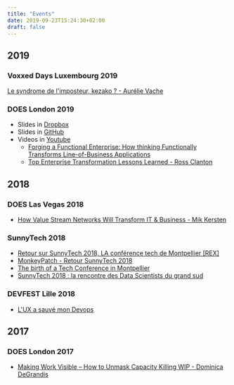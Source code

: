 ```yaml
---
title: "Events"
date: 2019-09-23T15:24:30+02:00
draft: false
---
```


## 2019

### Voxxed Days Luxembourg 2019

[Le syndrome de l'imposteur, kezako ? - Aurélie Vache](https://www.youtube.com/watch?v=tvEVD4DyzpY)

### DOES London 2019

- Slides in [Dropbox](https://www.dropbox.com/sh/el8klmzeq30eplz/AAA1Su8egN-vTwD_pAqWD5qza?dl=0)
- Slides in [GitHub](https://github.com/devopsenterprise/2019-London)
- Videos in [Youtube](https://www.youtube.com/channel/UCkAQCw5_sIZmj2IkSrNy00A/playlists)
  - [Forging a Functional Enterprise: How thinking Functionally Transforms Line-of-Business Applications](https://www.youtube.com/watch?v=n5S3hScE6dU)
  - [Top Enterprise Transformation Lessons Learned - Ross Clanton](https://www.youtube.com/watch?v=mOWNXlxWBfA&list=PLvk9Yh_MWYuzSjcCpdekGB-8TTwaHZxWB&index=4)

## 2018

### DOES Las Vegas 2018

- [How Value Stream Networks Will Transform IT & Business - Mik Kersten](https://youtu.be/E5VP3ioSRU8)

### SunnyTech 2018

- [Retour sur SunnyTech 2018, LA conférence tech de Montpellier [REX]](https://medium.com/@Maxime_/retour-sur-sunnytech-2018-la-conf%C3%A9rence-tech-de-montpellier-rex-bfd3dd294472)
- [MonkeyPatch - Retour SunnyTech 2018](http://www.monkeypatch.io/2018/07/25/2018-13-07_SunnyTech.html)
- [The birth of a Tech Conference in Montpellier](https://medium.com/teads-engineering/the-birth-of-a-tech-conference-in-montpellier-e42e63dbb08e)
- [SunnyTech 2018 : la rencontre des Data Scientists du grand sud](https://blog.kaliop.com/blog/2018/07/19/sunnytech-2018-montpellier/)

### DEVFEST Lille 2018

- [L'UX a sauvé mon Devops](https://www.youtube.com/watch?v=ovbw8U6NZxI&feature=youtu.be)

## 2017

### DOES London 2017

- [Making Work Visible – How to Unmask Capacity Killing WIP - Dominica DeGrandis](https://www.youtube.com/watch?v=KR7Y8IUgyyA)
